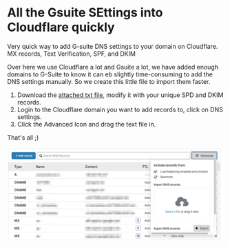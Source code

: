 # All the Gsuite SEttings into Cloudflare quickly
Very quick way to add G-suite DNS settings to your domain on Cloudflare. MX records, Text Verification, SPF, and DKIM

Over here we use Cloudflare a lot and Gsuite a lot, we have added enough domains to G-Suite to know it can eb slightly time-consuming to add the DNS settings manually. So we create this little file to import them faster.

1. Download the [attached txt file](gsuite-cloudflare.txt), modify it with your unique SPD and DKIM records.
2. Login to the Cloudflare domain you want to add records to, click on DNS settings.
3. Click the Advanced Icon and drag the text file in.

That's all ;)

![Cloudflare DNS](img.png)
